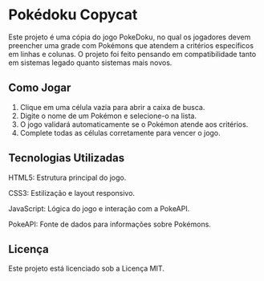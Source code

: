 # Pokédoku Copycat
Este projeto é uma cópia do jogo PokeDoku, no qual os jogadores devem preencher uma grade com Pokémons que atendem a critérios específicos em linhas e colunas. O projeto foi feito pensando em compatibilidade tanto em sistemas legado quanto sistemas mais novos.

## Como Jogar
1. Clique em uma célula vazia para abrir a caixa de busca.
2. Digite o nome de um Pokémon e selecione-o na lista.
3. O jogo validará automaticamente se o Pokémon atende aos critérios.
4. Complete todas as células corretamente para vencer o jogo.

## Tecnologias Utilizadas
HTML5: Estrutura principal do jogo.

CSS3: Estilização e layout responsivo.

JavaScript: Lógica do jogo e interação com a PokeAPI.

PokeAPI: Fonte de dados para informações sobre Pokémons.

## Licença
Este projeto está licenciado sob a Licença MIT.
